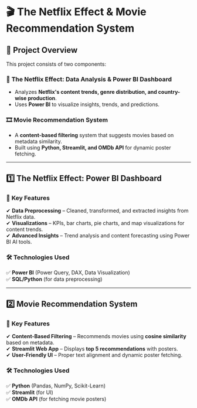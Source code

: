 # 🎬 The Netflix Effect & Movie Recommendation System  

## 🚀 Project Overview  
This project consists of two components:  

### 🎥 **The Netflix Effect: Data Analysis & Power BI Dashboard**  
- Analyzes **Netflix's content trends, genre distribution, and country-wise production**.  
- Uses **Power BI** to visualize insights, trends, and predictions.  

### 🎞 **Movie Recommendation System**  
- A **content-based filtering** system that suggests movies based on metadata similarity.  
- Built using **Python, Streamlit, and OMDb API** for dynamic poster fetching.  

---

## 1️⃣ **The Netflix Effect: Power BI Dashboard**  

### 📌 **Key Features**  
✔ **Data Preprocessing** – Cleaned, transformed, and extracted insights from Netflix data.  
✔ **Visualizations** – KPIs, bar charts, pie charts, and map visualizations for content trends.  
✔ **Advanced Insights** – Trend analysis and content forecasting using Power BI AI tools.  

### 🛠 **Technologies Used**  
✅ **Power BI** (Power Query, DAX, Data Visualization)  
✅ **SQL/Python** (for data preprocessing)  

---

## 2️⃣ **Movie Recommendation System**  

### 📌 **Key Features**  
✔ **Content-Based Filtering** – Recommends movies using **cosine similarity** based on metadata.  
✔ **Streamlit Web App** – Displays **top 5 recommendations** with posters.  
✔ **User-Friendly UI** – Proper text alignment and dynamic poster fetching.  

### 🛠 **Technologies Used**  
✅ **Python** (Pandas, NumPy, Scikit-Learn)  
✅ **Streamlit** (for UI)  
✅ **OMDb API** (for fetching movie posters)  
